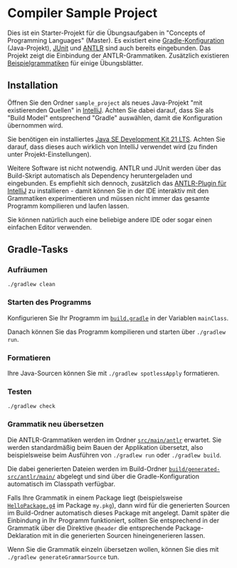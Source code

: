 # Compiler Sample Project

Dies ist ein Starter-Projekt für die Übungsaufgaben in "Concepts of Programming
Languages" (Master). Es existiert eine [Gradle-Konfiguration](build.gradle)
(Java-Projekt), [JUnit](https://junit.org/junit5/) und
[ANTLR](https://www.antlr.org/) sind auch bereits eingebunden. Das Projekt zeigt die
Einbindung der ANTLR-Grammatiken. Zusätzlich existieren
[Beispielgrammatiken](src/main/antlr/) für einige Übungsblätter.

## Installation

Öffnen Sie den Ordner `sample_project` als neues Java-Projekt "mit existierenden
Quellen" in [IntelliJ](https://www.jetbrains.com/idea/). Achten Sie dabei darauf,
dass Sie als "Build Model" entsprechend "Gradle" auswählen, damit die Konfiguration
übernommen wird.

Sie benötigen ein installiertes [Java SE Development Kit 21
LTS](https://jdk.java.net/21/). Achten Sie darauf, dass dieses auch wirklich von
IntelliJ verwendet wird (zu finden unter Projekt-Einstellungen).

Weitere Software ist nicht notwendig. ANTLR und JUnit werden über das Build-Skript
automatisch als Dependency heruntergeladen und eingebunden. Es empfiehlt sich
dennoch, zusätzlich das [ANTLR-Plugin für
IntelliJ](https://plugins.jetbrains.com/plugin/7358-antlr-v4) zu installieren -
damit können Sie in der IDE interaktiv mit den Grammatiken experimentieren und
müssen nicht immer das gesamte Programm kompilieren und laufen lassen.

Sie können natürlich auch eine beliebige andere IDE oder sogar einen einfachen
Editor verwenden.

## Gradle-Tasks

### Aufräumen

`./gradlew clean`

### Starten des Programms

Konfigurieren Sie Ihr Programm im [`build.gradle`](build.gradle) in der Variablen
`mainClass`.

Danach können Sie das Programm kompilieren und starten über `./gradlew run`.

### Formatieren

Ihre Java-Sourcen können Sie mit `./gradlew spotlessApply` formatieren.

### Testen

`./gradlew check`

### Grammatik neu übersetzen

Die ANTLR-Grammatiken werden im Ordner [`src/main/antlr`](src/main/antlr/) erwartet.
Sie werden standardmäßig beim Bauen der Applikation übersetzt, also beispielsweise
beim Ausführen von `./gradlew run` oder `./gradlew build`.

Die dabei generierten Dateien werden im Build-Ordner
[`build/generated-src/antlr/main/`](build/generated-src/antlr/main/) abgelegt und
sind über die Gradle-Konfiguration automatisch im Classpath verfügbar.

Falls Ihre Grammatik in einem Package liegt (beispielsweise
[`HelloPackage.g4`](src/main/antlr/my/pkg/HelloPackage.g4) im Package `my.pkg`),
dann wird für die generierten Sourcen im Build-Ordner automatisch dieses Package mit
angelegt. Damit später die Einbindung in Ihr Programm funktioniert, sollten Sie
entsprechend in der Grammatik über die Direktive `@header` die entsprechende
Package-Deklaration mit in die generierten Sourcen hineingenerieren lassen.

Wenn Sie die Grammatik einzeln übersetzen wollen, können Sie dies mit
`./gradlew generateGrammarSource` tun.

<!--  pandoc -s -f markdown -t markdown+smart-grid_tables-multiline_tables-simple_tables --columns=94 readme.md -o xxx.md  -->
